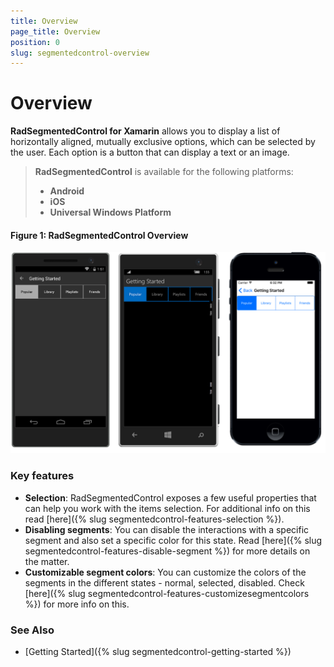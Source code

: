 ```yaml
---
title: Overview
page_title: Overview
position: 0
slug: segmentedcontrol-overview
---
```


# Overview

**RadSegmentedControl for Xamarin** allows you to display a list of horizontally aligned, mutually exclusive options, which can be selected by the user. Each option is a button that can display a text or an image.

> **RadSegmentedControl** is available for the following platforms:
> - **Android**
> - **iOS**
> - **Universal Windows Platform**

#### Figure 1: RadSegmentedControl Overview

![RadSegmentedControl example](images/segmentcontrol-overview-0.png) 

### Key features

* **Selection**: RadSegmentedControl exposes a few useful properties that can help you work with the items selection. For additional info on this read [here]({% slug segmentedcontrol-features-selection %}).
* **Disabling segments**: You can disable the interactions with a specific segment and also set a specific color for this state. Read [here]({% slug segmentedcontrol-features-disable-segment %}) for more details on the matter.
* **Customizable segment colors**: You can customize the colors of the segments in the different states - normal, selected, disabled. Check [here]({% slug segmentedcontrol-features-customizesegmentcolors %}) for more info on this.

### See Also

- [Getting Started]({% slug segmentedcontrol-getting-started %})
